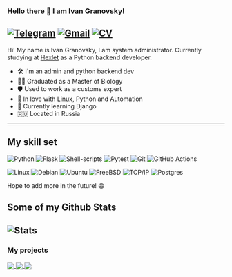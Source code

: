 ### Hello there 👋 I am Ivan Granovsky! 

[![Telegram](https://img.shields.io/badge/-telegram-0088cc?style=flat&logo=telegram&logoColor=white)](https://t.me/XVIII_TheMoon)
[![Gmail](https://img.shields.io/badge/-Gmail-c14438?style=flat&logo=Gmail&logoColor=white)](mailto:ivanator666@gmail.com)
[![CV](https://img.shields.io/badge/CV-View%20Resume-blue.svg)](https://cv.hexlet.io/ru/resumes/2819)
 ------
 
 Hi! My name is Ivan Granovsky, I am system administrator. 
 Currently studying at [Hexlet](https://ru.hexlet.io/) as a Python backend developer.

- 🛠 I'm an admin and python backend dev
- 🧑‍🎓 Graduated as a Master of Biology
- 🛡️ Used to work as a customs expert
- 🐍 In love with Linux, Python and Automation
- 🌱 Currently learning Django
- 🇷🇺 Located in Russia
----
## My skill set
![Python](https://img.shields.io/badge/Python-3776AB?style=for-the-badge&logo=python&logoColor=white) 
![Flask](https://img.shields.io/badge/Flask-000000?style=for-the-badge&logo=flask&logoColor=white) 
![Shell-scripts](https://img.shields.io/badge/Shell_Script-121011?style=for-the-badge&logo=gnu-bash&logoColor=white)
![Pytest](https://img.shields.io/badge/-pytest-blue?style=for-the-badge&logo=pytest&logoColor=white)
![Git](https://img.shields.io/badge/git-%23F05033.svg?style=for-the-badge&logo=git&logoColor=white)
![GitHub Actions](https://img.shields.io/badge/github%20actions-%232671E5.svg?style=for-the-badge&logo=githubactions&logoColor=white)

![Linux](https://img.shields.io/badge/Linux-FCC624?style=for-the-badge&logo=linux&logoColor=black) 
![Debian](https://img.shields.io/badge/Debian-A81D33?style=for-the-badge&logo=debian&logoColor=white)
![Ubuntu](https://img.shields.io/badge/Ubuntu-E95420?style=for-the-badge&logo=ubuntu&logoColor=white) ![FreeBSD](https://img.shields.io/badge/freebsd-AB2B28?style=for-the-badge&logo=freebsd&logoColor=white)
![TCP/IP](https://img.shields.io/badge/-TCP/IP-blue?style=for-the-badge&logo=cisco&logoColor=white)
![Postgres](https://img.shields.io/badge/postgres-%23316192.svg?style=for-the-badge&logo=postgresql&logoColor=white)


Hope to add more in the future! 😄

## Some of my Github Stats
![Stats](https://github-readme-stats.vercel.app/api?username=Midnight95&theme=blue-green)
-------

### My projects
<a href="https://github.com/Midnight95/brain-games">
  <img align="center" src="https://github-readme-stats.vercel.app/api/pin/?username=Midnight95&repo=brain-games&title_color=ffffff&text_color=c9cacc&icon_color=2bbc8a&bg_color=1d1f21" />
</a> 
<a href="https://github.com/Midnight95/difference-generator">
  <img align="center" src="https://github-readme-stats.vercel.app/api/pin/?username=Midnight95&repo=difference-generator&title_color=ffffff&text_color=c9cacc&icon_color=2bbc8a&bg_color=1d1f21" />
</a>  

<a href="https://github.com/Midnight95/python-project-83">
  <img align="center" src="https://github-readme-stats.vercel.app/api/pin/?username=Midnight95&repo=python-project-83&title_color=ffffff&text_color=c9cacc&icon_color=2bbc8a&bg_color=1d1f21" />
</a> 

